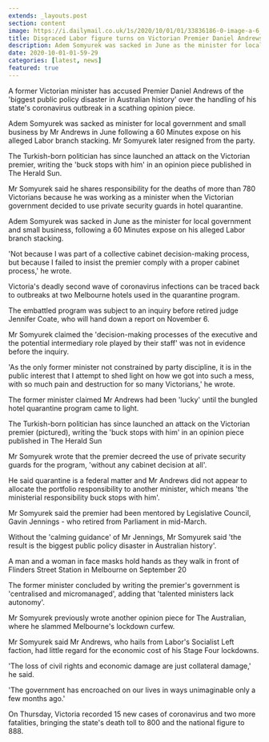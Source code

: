```yaml
---
extends: _layouts.post
section: content
image: https://i.dailymail.co.uk/1s/2020/10/01/01/33836186-0-image-a-6_1601510619890.jpg 
title: Disgraced Labor figure turns on Victorian Premier Daniel Andrews in a scathing opinion piece 
description: Adem Somyurek was sacked in June as the minister for local government and small business, following a 60 Minutes expose on his alleged Labor branch stacking. 
date: 2020-10-01-01-59-29 
categories: [latest, news] 
featured: true 
--- 
```

A former Victorian minister has accused Premier Daniel Andrews of the 'biggest public policy disaster in Australian history' over the handling of his state's coronavirus outbreak in a scathing opinion piece.

Adem Somyurek was sacked as minister for local government and small business by Mr Andrews in June following a 60 Minutes expose on his alleged Labor branch stacking. Mr Somyurek later resigned from the party.

The Turkish-born politician has since launched an attack on the Victorian premier, writing the 'buck stops with him' in an opinion piece published in The Herald Sun.  

Mr Somyurek said he shares responsibility for the deaths of more than 780 Victorians because he was working as a minister when the Victorian government decided to use private security guards in hotel quarantine.

Adem Somyurek was sacked in June as the minister for local government and small business, following a 60 Minutes expose on his alleged Labor branch stacking.

'Not because I was part of a collective cabinet decision-making process, but because I failed to insist the premier comply with a proper cabinet process,' he wrote.

Victoria's deadly second wave of coronavirus infections can be traced back to outbreaks at two Melbourne hotels used in the quarantine program. 

The embattled program was subject to an inquiry before retired judge Jennifer Coate, who will hand down a report on November 6.

Mr Somyurek claimed the 'decision-making processes of the executive and the potential intermediary role played by their staff' was not in evidence before the inquiry.   

'As the only former minister not constrained by party discipline, it is in the public interest that I attempt to shed light on how we got into such a mess, with so much pain and destruction for so many Victorians,' he wrote.

The former minister claimed Mr Andrews had been 'lucky' until the bungled hotel quarantine program came to light.  

The Turkish-born politician has since launched an attack on the Victorian premier (pictured), writing the 'buck stops with him' in an opinion piece published in The Herald Sun

Mr Somyurek wrote that the premier decreed the use of private security guards for the program, 'without any cabinet decision at all'. 

He said quarantine is a federal matter and Mr Andrews did not appear to allocate the portfolio responsibility to another minister, which means 'the ministerial responsibility buck stops with him'. 

Mr Somyurek said the premier had been mentored by Legislative Council, Gavin Jennings - who retired from Parliament in mid-March. 

Without the 'calming guidance' of Mr Jennings, Mr Somyurek said 'the result is the biggest public policy disaster in Australian history'. 

A man and a woman in face masks hold hands as they walk in front of Flinders Street Station in Melbourne on September 20

The former minister concluded by writing the premier's government is 'centralised and micromanaged', adding that 'talented ministers lack autonomy'. 

Mr Somyurek previously wrote another opinion piece for The Australian, where he slammed Melbourne's lockdown curfew. 

Mr Somyurek said Mr Andrews, who hails from Labor's Socialist Left faction, had little regard for the economic cost of his Stage Four lockdowns.

'The loss of civil rights and economic damage are just collateral damage,' he said.

'The government has encroached on our lives in ways unimaginable only a few months ago.'

On Thursday, Victoria recorded 15 new cases of coronavirus and two more fatalities, bringing the state's death toll to 800 and the national figure to 888. 

